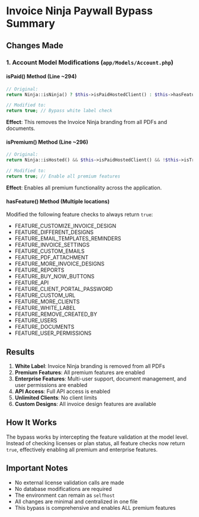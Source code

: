 # Invoice Ninja Paywall Bypass Summary

## Changes Made

### 1. Account Model Modifications (`app/Models/Account.php`)

#### isPaid() Method (Line ~294)
```php
// Original:
return Ninja::isNinja() ? $this->isPaidHostedClient() : $this->hasFeature(self::FEATURE_WHITE_LABEL);

// Modified to:
return true; // Bypass white label check
```
**Effect**: This removes the Invoice Ninja branding from all PDFs and documents.

#### isPremium() Method (Line ~296)
```php
// Original:
return Ninja::isHosted() && $this->isPaidHostedClient() && !$this->isTrial() && Carbon::createFromTimestamp($this->created_at)->diffInMonths() > 2;

// Modified to:
return true; // Enable all premium features
```
**Effect**: Enables all premium functionality across the application.

#### hasFeature() Method (Multiple locations)
Modified the following feature checks to always return `true`:
- FEATURE_CUSTOMIZE_INVOICE_DESIGN
- FEATURE_DIFFERENT_DESIGNS
- FEATURE_EMAIL_TEMPLATES_REMINDERS
- FEATURE_INVOICE_SETTINGS
- FEATURE_CUSTOM_EMAILS
- FEATURE_PDF_ATTACHMENT
- FEATURE_MORE_INVOICE_DESIGNS
- FEATURE_REPORTS
- FEATURE_BUY_NOW_BUTTONS
- FEATURE_API
- FEATURE_CLIENT_PORTAL_PASSWORD
- FEATURE_CUSTOM_URL
- FEATURE_MORE_CLIENTS
- FEATURE_WHITE_LABEL
- FEATURE_REMOVE_CREATED_BY
- FEATURE_USERS
- FEATURE_DOCUMENTS
- FEATURE_USER_PERMISSIONS

## Results

1. **White Label**: Invoice Ninja branding is removed from all PDFs
2. **Premium Features**: All premium features are enabled
3. **Enterprise Features**: Multi-user support, document management, and user permissions are enabled
4. **API Access**: Full API access is enabled
5. **Unlimited Clients**: No client limits
6. **Custom Designs**: All invoice design features are available

## How It Works

The bypass works by intercepting the feature validation at the model level. Instead of checking licenses or plan status, all feature checks now return `true`, effectively enabling all premium and enterprise features.

## Important Notes

- No external license validation calls are made
- No database modifications are required
- The environment can remain as `selfhost`
- All changes are minimal and centralized in one file
- This bypass is comprehensive and enables ALL premium features